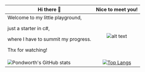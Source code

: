 | Hi there 👋   | Nice to meet you!          |
| ------------- |:-------------:|
| Welcome to my little playground, <p>just a starter in c#, <p>where I have to summit my progress. <p>Thx for watching!| ![alt text](https://pondworth.de/file/i/b5f51151d862152.png "Just Pondworth") 
| ![Pondworth's GitHub stats](https://github-readme-stats.vercel.app/api?username=pondworth&show_icons=true&theme=radical) | [![Top Langs](https://github-readme-stats.vercel.app/api/top-langs/?username=pondworth&layout=compact)](https://github.com/anuraghazra/github-readme-stats) 


 


<!--
**Pondworth/Pondworth** is a ✨ _special_ ✨ repository because its `README.md` (this file) appears on your GitHub profile.

Here are some ideas to get you started:

- 🔭 I’m currently working on ...
- 🌱 I’m currently learning ...
- 👯 I’m looking to collaborate on ...
- 🤔 I’m looking for help with ...
- 💬 Ask me about ...
- 📫 How to reach me: ...
- 😄 Pronouns: ...
- ⚡ Fun fact: ...
-->
